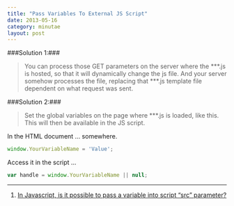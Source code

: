 ```yaml
---
title: "Pass Variables To External JS Script"
date: 2013-05-16
category: minutae
layout: post
---
```


###Solution 1:###

> You can process those GET parameters on the server where the ***.js is hosted,
> so that it will dynamically change the js file. And your server somehow
> processes the file, replacing that ***.js template file dependent on what
> request was sent.

###Solution 2:###

>  Set the global variables on the page where ***.js is loaded, like this. This
>  will then be available in the JS script.

In the HTML document ... somewhere.

``` javascript
window.YourVariableName = 'Value';
```

Access it in the script ...

``` javascript
var handle = window.YourVariableName || null;
```

---

1. [In Javascript, is it possible to pass a variable into script “src” parameter?][1]

[1]: http://stackoverflow.com/questions/4493319/in-javascript-is-it-possible-to-pass-a-variable-into-script-src-parameter?answertab=votes#tab-top
